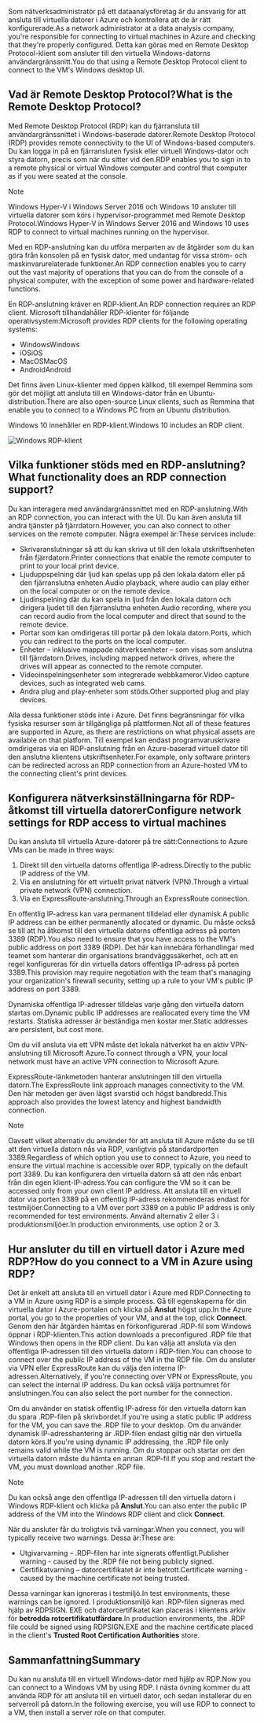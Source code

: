 <span data-ttu-id="fe1e9-101">Som nätverksadministratör på ett dataanalysföretag är du ansvarig för att ansluta till virtuella datorer i Azure och kontrollera att de är rätt konfigurerade.</span><span class="sxs-lookup"><span data-stu-id="fe1e9-101">As a network administrator at a data analysis company, you're responsible for connecting to virtual machines in Azure and checking that they're properly configured.</span></span> <span data-ttu-id="fe1e9-102">Detta kan göras med en Remote Desktop Protocol-klient som ansluter till den virtuella Windows-datorns användargränssnitt.</span><span class="sxs-lookup"><span data-stu-id="fe1e9-102">You do that using a Remote Desktop Protocol client to connect to the VM's Windows desktop UI.</span></span>

## <a name="what-is-the-remote-desktop-protocol"></a><span data-ttu-id="fe1e9-103">Vad är Remote Desktop Protocol?</span><span class="sxs-lookup"><span data-stu-id="fe1e9-103">What is the Remote Desktop Protocol?</span></span>

<span data-ttu-id="fe1e9-104">Med Remote Desktop Protocol (RDP) kan du fjärransluta till användargränssnittet i Windows-baserade datorer.</span><span class="sxs-lookup"><span data-stu-id="fe1e9-104">Remote Desktop Protocol (RDP) provides remote connectivity to the UI of Windows-based computers.</span></span> <span data-ttu-id="fe1e9-105">Du kan logga in på en fjärransluten fysisk eller virtuell Windows-dator och styra datorn, precis som när du sitter vid den.</span><span class="sxs-lookup"><span data-stu-id="fe1e9-105">RDP enables you to sign in to a remote physical or virtual Windows computer and control that computer as if you were seated at the console.</span></span>

> [!Note]
> <span data-ttu-id="fe1e9-106">Windows Hyper-V i Windows Server 2016 och Windows 10 ansluter till virtuella datorer som körs i hypervisor-programmet med Remote Desktop Protocol.</span><span class="sxs-lookup"><span data-stu-id="fe1e9-106">Windows Hyper-V in Windows Server 2016 and Windows 10 uses RDP to connect to virtual machines running on the hypervisor.</span></span>

<span data-ttu-id="fe1e9-107">Med en RDP-anslutning kan du utföra merparten av de åtgärder som du kan göra från konsolen på en fysisk dator, med undantag för vissa ström- och maskinvarurelaterade funktioner.</span><span class="sxs-lookup"><span data-stu-id="fe1e9-107">An RDP connection enables you to carry out the vast majority of operations that you can do from the console of a physical computer, with the exception of some power and hardware-related functions.</span></span>

<span data-ttu-id="fe1e9-108">En RDP-anslutning kräver en RDP-klient.</span><span class="sxs-lookup"><span data-stu-id="fe1e9-108">An RDP connection requires an RDP client.</span></span> <span data-ttu-id="fe1e9-109">Microsoft tillhandahåller RDP-klienter för följande operativsystem:</span><span class="sxs-lookup"><span data-stu-id="fe1e9-109">Microsoft provides RDP clients for the following operating systems:</span></span>

* <span data-ttu-id="fe1e9-110">Windows</span><span class="sxs-lookup"><span data-stu-id="fe1e9-110">Windows</span></span>
* <span data-ttu-id="fe1e9-111">iOS</span><span class="sxs-lookup"><span data-stu-id="fe1e9-111">iOS</span></span>
* <span data-ttu-id="fe1e9-112">MacOS</span><span class="sxs-lookup"><span data-stu-id="fe1e9-112">MacOS</span></span>
* <span data-ttu-id="fe1e9-113">Android</span><span class="sxs-lookup"><span data-stu-id="fe1e9-113">Android</span></span>

<span data-ttu-id="fe1e9-114">Det finns även Linux-klienter med öppen källkod, till exempel Remmina som gör det möjligt att ansluta till en Windows-dator från en Ubuntu-distribution.</span><span class="sxs-lookup"><span data-stu-id="fe1e9-114">There are also open-source Linux clients, such as Remmina that enable you to connect to a Windows PC from an Ubuntu distribution.</span></span>

<span data-ttu-id="fe1e9-115">Windows 10 innehåller en RDP-klient.</span><span class="sxs-lookup"><span data-stu-id="fe1e9-115">Windows 10 includes an RDP client.</span></span>

![Windows RDP-klient](../media-drafts/4-rdp-client.PNG)

## <a name="what-functionality-does-an-rdp-connection-support"></a><span data-ttu-id="fe1e9-117">Vilka funktioner stöds med en RDP-anslutning?</span><span class="sxs-lookup"><span data-stu-id="fe1e9-117">What functionality does an RDP connection support?</span></span>

<span data-ttu-id="fe1e9-118">Du kan interagera med användargränssnittet med en RDP-anslutning.</span><span class="sxs-lookup"><span data-stu-id="fe1e9-118">With an RDP connection, you can interact with the UI.</span></span> <span data-ttu-id="fe1e9-119">Du kan även ansluta till andra tjänster på fjärrdatorn.</span><span class="sxs-lookup"><span data-stu-id="fe1e9-119">However, you can also connect to other services on the remote computer.</span></span> <span data-ttu-id="fe1e9-120">Några exempel är:</span><span class="sxs-lookup"><span data-stu-id="fe1e9-120">These services include:</span></span>

* <span data-ttu-id="fe1e9-121">Skrivaranslutningar så att du kan skriva ut till den lokala utskriftsenheten från fjärrdatorn.</span><span class="sxs-lookup"><span data-stu-id="fe1e9-121">Printer connections that enable the remote computer to print to your local print device.</span></span>
* <span data-ttu-id="fe1e9-122">Ljuduppspelning där ljud kan spelas upp på den lokala datorn eller på den fjärranslutna enheten.</span><span class="sxs-lookup"><span data-stu-id="fe1e9-122">Audio playback, where audio can play either on the local computer or on the remote device.</span></span>
* <span data-ttu-id="fe1e9-123">Ljudinspelning där du kan spela in ljud från den lokala datorn och dirigera ljudet till den fjärranslutna enheten.</span><span class="sxs-lookup"><span data-stu-id="fe1e9-123">Audio recording, where you can record audio from the local computer and direct that sound to the remote device.</span></span>
* <span data-ttu-id="fe1e9-124">Portar som kan omdirigeras till portar på den lokala datorn.</span><span class="sxs-lookup"><span data-stu-id="fe1e9-124">Ports, which you can redirect to the ports on the local computer.</span></span>
* <span data-ttu-id="fe1e9-125">Enheter – inklusive mappade nätverksenheter – som visas som anslutna till fjärrdatorn.</span><span class="sxs-lookup"><span data-stu-id="fe1e9-125">Drives, including mapped network drives, where the drives will appear as connected to the remote computer.</span></span>
* <span data-ttu-id="fe1e9-126">Videoinspelningsenheter som integrerade webbkameror.</span><span class="sxs-lookup"><span data-stu-id="fe1e9-126">Video capture devices, such as integrated web cams.</span></span>
* <span data-ttu-id="fe1e9-127">Andra plug and play-enheter som stöds.</span><span class="sxs-lookup"><span data-stu-id="fe1e9-127">Other supported plug and play devices.</span></span>

<span data-ttu-id="fe1e9-128">Alla dessa funktioner stöds inte i Azure. Det finns begränsningar för vilka fysiska resurser som är tillgängliga på plattformen.</span><span class="sxs-lookup"><span data-stu-id="fe1e9-128">Not all of these features are supported in Azure, as there are restrictions on what physical assets are available on that platform.</span></span> <span data-ttu-id="fe1e9-129">Till exempel kan endast programvaruskrivare omdirigeras via en RDP-anslutning från en Azure-baserad virtuell dator till den anslutna klientens utskriftsenheter.</span><span class="sxs-lookup"><span data-stu-id="fe1e9-129">For example, only software printers can be redirected across an RDP connection from an Azure-hosted VM to the connecting client's print devices.</span></span>

## <a name="configure-network-settings-for-rdp-access-to-virtual-machines"></a><span data-ttu-id="fe1e9-130">Konfigurera nätverksinställningarna för RDP-åtkomst till virtuella datorer</span><span class="sxs-lookup"><span data-stu-id="fe1e9-130">Configure network settings for RDP access to virtual machines</span></span>

<span data-ttu-id="fe1e9-131">Du kan ansluta till virtuella Azure-datorer på tre sätt:</span><span class="sxs-lookup"><span data-stu-id="fe1e9-131">Connections to Azure VMs can be made in three ways:</span></span>

1. <span data-ttu-id="fe1e9-132">Direkt till den virtuella datorns offentliga IP-adress.</span><span class="sxs-lookup"><span data-stu-id="fe1e9-132">Directly to the public IP address of the VM.</span></span>
2. <span data-ttu-id="fe1e9-133">Via en anslutning för ett virtuellt privat nätverk (VPN).</span><span class="sxs-lookup"><span data-stu-id="fe1e9-133">Through a virtual private network (VPN) connection.</span></span>
3. <span data-ttu-id="fe1e9-134">Via en ExpressRoute-anslutning.</span><span class="sxs-lookup"><span data-stu-id="fe1e9-134">Through an ExpressRoute connection.</span></span>

<span data-ttu-id="fe1e9-135">En offentlig IP-adress kan vara permanent tilldelad eller dynamisk.</span><span class="sxs-lookup"><span data-stu-id="fe1e9-135">A public IP address can be either permanently allocated or dynamic.</span></span> <span data-ttu-id="fe1e9-136">Du måste också se till att ha åtkomst till den virtuella datorns offentliga adress på porten 3389 (RDP).</span><span class="sxs-lookup"><span data-stu-id="fe1e9-136">You also need to ensure that you have access to the VM's public address on port 3389 (RDP).</span></span> <span data-ttu-id="fe1e9-137">Det här kan innebära förhandlingar med teamet som hanterar din organisations brandväggssäkerhet, och att en regel konfigureras för din virtuella dators offentliga IP-adress på porten 3389.</span><span class="sxs-lookup"><span data-stu-id="fe1e9-137">This provision may require negotiation with the team that's managing your organization's firewall security, setting up a rule to your VM's public IP address on port 3389.</span></span>

<span data-ttu-id="fe1e9-138">Dynamiska offentliga IP-adresser tilldelas varje gång den virtuella datorn startas om.</span><span class="sxs-lookup"><span data-stu-id="fe1e9-138">Dynamic public IP addresses are reallocated every time the VM restarts.</span></span> <span data-ttu-id="fe1e9-139">Statiska adresser är beständiga men kostar mer.</span><span class="sxs-lookup"><span data-stu-id="fe1e9-139">Static addresses are persistent, but cost more.</span></span>

<span data-ttu-id="fe1e9-140">Om du vill ansluta via ett VPN måste det lokala nätverket ha en aktiv VPN-anslutning till Microsoft Azure.</span><span class="sxs-lookup"><span data-stu-id="fe1e9-140">To connect through a VPN, your local network must have an active VPN connection to Microsoft Azure.</span></span>

<span data-ttu-id="fe1e9-141">ExpressRoute-länkmetoden hanterar anslutningen till den virtuella datorn.</span><span class="sxs-lookup"><span data-stu-id="fe1e9-141">The ExpressRoute link approach manages connectivity to the VM.</span></span> <span data-ttu-id="fe1e9-142">Den här metoden ger även lägst svarstid och högst bandbredd.</span><span class="sxs-lookup"><span data-stu-id="fe1e9-142">This approach also provides the lowest latency and highest bandwidth connection.</span></span>

> [!Note]
> <span data-ttu-id="fe1e9-143">Oavsett vilket alternativ du använder för att ansluta till Azure måste du se till att den virtuella datorn nås via RDP, vanligtvis på standardporten 3389.</span><span class="sxs-lookup"><span data-stu-id="fe1e9-143">Regardless of which option you use to connect to Azure, you need to ensure the virtual machine is accessible over RDP, typically on the default port 3389.</span></span> <span data-ttu-id="fe1e9-144">Du kan konfigurera den virtuella datorn så att den nås enbart från din egen klient-IP-adress.</span><span class="sxs-lookup"><span data-stu-id="fe1e9-144">You can configure the VM so it can be accessed only from your own client IP address.</span></span> <span data-ttu-id="fe1e9-145">Att ansluta till en virtuell dator via porten 3389 på en offentlig IP-adress rekommenderas endast för testmiljöer.</span><span class="sxs-lookup"><span data-stu-id="fe1e9-145">Connecting to a VM over port 3389 on a public IP address is only recommended for test environments.</span></span> <span data-ttu-id="fe1e9-146">Använd alternativ 2 eller 3 i produktionsmiljöer.</span><span class="sxs-lookup"><span data-stu-id="fe1e9-146">In production environments, use option 2 or 3.</span></span>

## <a name="how-do-you-connect-to-a-vm-in-azure-using-rdp"></a><span data-ttu-id="fe1e9-147">Hur ansluter du till en virtuell dator i Azure med RDP?</span><span class="sxs-lookup"><span data-stu-id="fe1e9-147">How do you connect to a VM in Azure using RDP?</span></span>

<span data-ttu-id="fe1e9-148">Det är enkelt att ansluta till en virtuell dator i Azure med RDP.</span><span class="sxs-lookup"><span data-stu-id="fe1e9-148">Connecting to a VM in Azure using RDP is a simple process.</span></span> <span data-ttu-id="fe1e9-149">Gå till egenskaperna för din virtuella dator i Azure-portalen och klicka på **Anslut** högst upp.</span><span class="sxs-lookup"><span data-stu-id="fe1e9-149">In the Azure portal, you go to the properties of your VM, and at the top, click **Connect**.</span></span> <span data-ttu-id="fe1e9-150">Genom den här åtgärden hämtas en förkonfigurerad .RDP-fil som Windows öppnar i RDP-klienten.</span><span class="sxs-lookup"><span data-stu-id="fe1e9-150">This action downloads a preconfigured .RDP file that Windows then opens in the RDP client.</span></span> <span data-ttu-id="fe1e9-151">Du kan välja att ansluta via den offentliga IP-adressen till den virtuella datorn i RDP-filen.</span><span class="sxs-lookup"><span data-stu-id="fe1e9-151">You can choose to connect over the public IP address of the VM in the RDP file.</span></span> <span data-ttu-id="fe1e9-152">Om du ansluter via VPN eller ExpressRoute kan du välja den interna IP-adressen.</span><span class="sxs-lookup"><span data-stu-id="fe1e9-152">Alternatively, if you're connecting over VPN or ExpressRoute, you can select the internal IP address.</span></span> <span data-ttu-id="fe1e9-153">Du kan också välja portnumret för anslutningen.</span><span class="sxs-lookup"><span data-stu-id="fe1e9-153">You can also select the port number for the connection.</span></span>

<span data-ttu-id="fe1e9-154">Om du använder en statisk offentlig IP-adress för den virtuella datorn kan du spara .RDP-filen på skrivbordet.</span><span class="sxs-lookup"><span data-stu-id="fe1e9-154">If you're using a static public IP address for the VM, you can save the .RDP file to your desktop.</span></span> <span data-ttu-id="fe1e9-155">Om du använder dynamisk IP-adresshantering är .RDP-filen endast giltig när den virtuella datorn körs.</span><span class="sxs-lookup"><span data-stu-id="fe1e9-155">If you're using dynamic IP addressing, the .RDP file only remains valid while the VM is running.</span></span> <span data-ttu-id="fe1e9-156">Om du stoppar och startar om den virtuella datorn måste du hämta en annan .RDP-fil.</span><span class="sxs-lookup"><span data-stu-id="fe1e9-156">If you stop and restart the VM, you must download another .RDP file.</span></span>

> [!Note]
> <span data-ttu-id="fe1e9-157">Du kan också ange den offentliga IP-adressen till den virtuella datorn i Windows RDP-klient och klicka på **Anslut**.</span><span class="sxs-lookup"><span data-stu-id="fe1e9-157">You can also enter the public IP address of the VM into the Windows RDP client and click **Connect**.</span></span>

<span data-ttu-id="fe1e9-158">När du ansluter får du troligtvis två varningar.</span><span class="sxs-lookup"><span data-stu-id="fe1e9-158">When you connect, you will typically receive two warnings.</span></span> <span data-ttu-id="fe1e9-159">Dessa är:</span><span class="sxs-lookup"><span data-stu-id="fe1e9-159">These are:</span></span>

* <span data-ttu-id="fe1e9-160">Utgivarvarning – .RDP-filen har inte signerats offentligt.</span><span class="sxs-lookup"><span data-stu-id="fe1e9-160">Publisher warning - caused by the .RDP file not being publicly signed.</span></span>
* <span data-ttu-id="fe1e9-161">Certifikatvarning – datorcertifikatet är inte betrott.</span><span class="sxs-lookup"><span data-stu-id="fe1e9-161">Certificate warning - caused by the machine certificate not being trusted.</span></span>

<span data-ttu-id="fe1e9-162">Dessa varningar kan ignoreras i testmiljö.</span><span class="sxs-lookup"><span data-stu-id="fe1e9-162">In test environments, these warnings can be ignored.</span></span> <span data-ttu-id="fe1e9-163">I produktionsmiljö kan .RDP-filen signeras med hjälp av RDPSIGN. EXE och datorcertifikatet kan placeras i klientens arkiv för **betrodda rotcertifikatutfärdare**.</span><span class="sxs-lookup"><span data-stu-id="fe1e9-163">In production environments, the .RDP file could be signed using RDPSIGN.EXE and the machine certificate placed in the client's **Trusted Root Certification Authorities** store.</span></span>

## <a name="summary"></a><span data-ttu-id="fe1e9-164">Sammanfattning</span><span class="sxs-lookup"><span data-stu-id="fe1e9-164">Summary</span></span>

<span data-ttu-id="fe1e9-165">Du kan nu ansluta till en virtuell Windows-dator med hjälp av RDP.</span><span class="sxs-lookup"><span data-stu-id="fe1e9-165">Now you can connect to a Windows VM by using RDP.</span></span> <span data-ttu-id="fe1e9-166">I nästa övning kommer du att använda RDP för att ansluta till en virtuell dator, och sedan installerar du en serverroll på datorn.</span><span class="sxs-lookup"><span data-stu-id="fe1e9-166">In the following exercise, you will use RDP to connect to a VM, then install a server role on that computer.</span></span>
